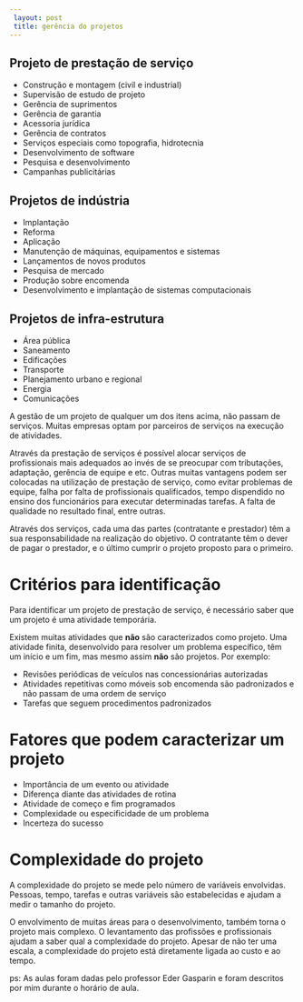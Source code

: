 ```yaml
---
 layout: post
 title: gerência do projetos
---
```




## Projeto de prestação de serviço

* Construção e montagem (civil e industrial)
* Supervisão de estudo de projeto 
* Gerência de suprimentos
* Gerência de garantia
* Acessoria jurídica
* Gerência de contratos
* Serviços especiais como topografia, hidrotecnia
* Desenvolvimento de software
* Pesquisa e desenvolvimento
* Campanhas publicitárias

## Projetos de indústria

* Implantação
* Reforma
* Aplicação
* Manutenção de máquinas, equipamentos e sistemas
* Lançamentos de novos produtos
* Pesquisa de mercado
* Produção sobre encomenda
* Desenvolvimento e implantação de sistemas computacionais

## Projetos de infra-estrutura

* Área pública
* Saneamento
* Edificações
* Transporte
* Planejamento urbano e regional
* Energia
* Comunicações


A gestão de um projeto de qualquer um dos itens acima, não passam de serviços. Muitas empresas optam por parceiros de serviços na execução de atividades. 

Através da prestação de serviços é possível alocar serviços de profissionais mais adequados ao invés de se preocupar com tributações, adaptação, gerência de equipe e etc. Outras muitas vantagens podem ser colocadas na utilização de prestação de serviço, como evitar problemas de equipe, falha por falta de profissionais qualificados, tempo dispendido no ensino dos funcionários para executar determinadas tarefas. A falta de qualidade no resultado final, entre outras.

Através dos serviços, cada uma das partes (contratante e prestador) têm a sua responsabilidade na realização do objetivo. O contratante têm o dever de pagar o prestador, e o último cumprir o projeto proposto para o primeiro.

# Critérios para identificação
 
Para identificar um projeto de prestação de serviço, é necessário saber que um projeto é uma atividade temporária. 

Existem muitas atividades que **não** são caracterizados como projeto. Uma atividade finita, desenvolvido para resolver um problema específico, têm um início e um fim, mas mesmo assim **não** são projetos. Por exemplo:

* Revisões periódicas de veículos nas concessionárias autorizadas
* Atividades repetitivas como móveis sob encomenda são padronizados e não passam de uma ordem de serviço
* Tarefas que seguem procedimentos padronizados

# Fatores que podem caracterizar um projeto

* Importância de um evento ou atividade
* Diferença diante das atividades de rotina
* Atividade de começo e fim programados
* Complexidade ou especificidade de um problema
* Incerteza do sucesso

# Complexidade do projeto

A complexidade do projeto se mede pelo número de variáveis envolvidas. Pessoas, tempo, tarefas e outras variáveis são estabelecidas e ajudam a medir o tamanho do projeto.

O envolvimento de muitas áreas para o desenvolvimento, também torna o projeto mais complexo. O levantamento das profissões e profissionais ajudam a saber qual a complexidade do projeto. Apesar de não ter uma escala, a complexidade do projeto está diretamente ligada ao custo e ao tempo.

ps: As aulas foram dadas pelo professor Eder Gasparin e foram descritos por mim durante o horário de aula.

